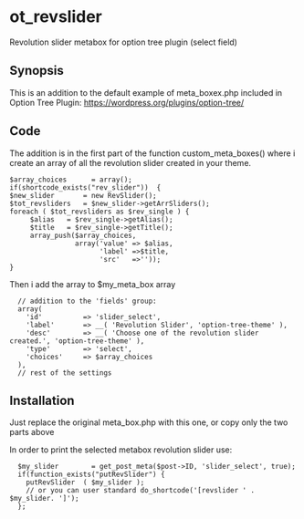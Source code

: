 # ot_revslider
Revolution slider metabox for option tree plugin (select field)

## Synopsis
This is an addition to the default example of meta_boxex.php included in Option Tree Plugin:
https://wordpress.org/plugins/option-tree/

## Code
The addition is in the first part of the function custom_meta_boxes() where i create an array of all the revolution slider created in your theme.

    $array_choices      = array();
    if(shortcode_exists("rev_slider"))  { 
    $new_slider       = new RevSlider();
    $tot_revsliders   = $new_slider->getArrSliders();
    foreach ( $tot_revsliders as $rev_single ) {
         $alias   = $rev_single->getAlias();
         $title   = $rev_single->getTitle();
         array_push($array_choices, 
                    array('value' => $alias,
                          'label' =>$title,
                          'src'   =>''));
    }
    
Then i add the array to $my_meta_box array

      // addition to the 'fields' group:
      array(
        'id'          => 'slider_select',
        'label'       => __( 'Revolution Slider', 'option-tree-theme' ),
        'desc'        => __( 'Choose one of the revolution slider created.', 'option-tree-theme' ),
        'type'        => 'select',
        'choices'     => $array_choices
      ),
      // rest of the settings
      
## Installation
Just replace the original meta_box.php with this one, or copy only the two parts above

In order to print the selected metabox revolution slider use:
      
      $my_slider        = get_post_meta($post->ID, 'slider_select', true); 
      if(function_exists("putRevSlider") { 
        putRevSlider  ( $my_slider ); 
        // or you can user standard do_shortcode('[revslider ' . $my_slider. ']');
      };
